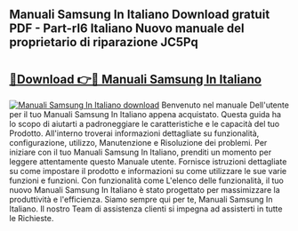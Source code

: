 ## Manuali Samsung In Italiano Download gratuit PDF - Part-rI6 Italiano Nuovo manuale del proprietario di riparazione JC5Pq

# <h2><a href="http://dffxyiq.blite.top/?on=Manuali+Samsung+In+Italiano">🔗Download 👉🔴 Manuali Samsung In Italiano</a></h2>

[![Manuali Samsung In Italiano download](https://i.imgur.com/lujVjoI.png)](http://dffxyiq.blite.top/?on=Manuali+Samsung+In+Italiano)
Benvenuto nel manuale Dell'utente per il tuo Manuali Samsung In Italiano appena acquistato. Questa guida ha lo scopo di aiutarti a padroneggiare le caratteristiche e le capacità del tuo Prodotto. All'interno troverai informazioni dettagliate su funzionalità, configurazione, utilizzo, Manutenzione e Risoluzione dei problemi. Per iniziare con il tuo Manuali Samsung In Italiano, prenditi un momento per leggere attentamente questo Manuale utente. Fornisce istruzioni dettagliate su come impostare il prodotto e informazioni su come utilizzare le sue varie funzioni e funzioni. Con funzionalità come L'elenco delle funzionalità, il tuo nuovo Manuali Samsung In Italiano è stato progettato per massimizzare la produttività e l'efficienza. Siamo sempre qui per te, Manuali Samsung In Italiano. Il nostro Team di assistenza clienti si impegna ad assisterti in tutte le Richieste.
